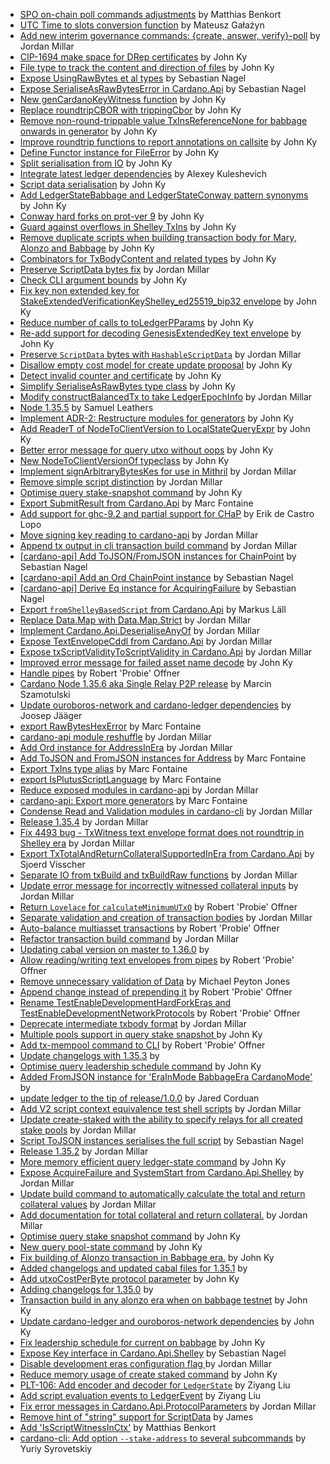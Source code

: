 - [SPO on-chain poll commands adjustments](https://github.com/input-output-hk/cardano-node/pull/5132) by Matthias Benkort
- [UTC Time to slots conversion function](https://github.com/input-output-hk/cardano-node/pull/5130) by Mateusz Gałażyn
- [Add new interim governance commands: {create, answer, verify}-poll](https://github.com/input-output-hk/cardano-node/pull/5112) by Jordan Millar
- [CIP-1694 make space for DRep certificates](https://github.com/input-output-hk/cardano-node/pull/5108) by John Ky
- [File type to track the content and direction of files](https://github.com/input-output-hk/cardano-node/pull/5105) by John Ky
- [Expose UsingRawBytes et al types](https://github.com/input-output-hk/cardano-node/pull/5086) by Sebastian Nagel
- [Expose SerialiseAsRawBytesError in Cardano.Api](https://github.com/input-output-hk/cardano-node/pull/5085) by Sebastian Nagel
- [New genCardanoKeyWitness function](https://github.com/input-output-hk/cardano-node/pull/5071) by John Ky
- [Replace roundtripCBOR with trippingCbor](https://github.com/input-output-hk/cardano-node/pull/5069) by John Ky
- [Remove non-round-trippable value TxInsReferenceNone for babbage onwards in generator](https://github.com/input-output-hk/cardano-node/pull/5064) by John Ky
- [Improve roundtrip functions to report annotations on callsite](https://github.com/input-output-hk/cardano-node/pull/5063) by John Ky
- [Define Functor instance for FileError](https://github.com/input-output-hk/cardano-node/pull/5057) by John Ky
- [Split serialisation from IO](https://github.com/input-output-hk/cardano-node/pull/5049) by John Ky
- [Integrate latest ledger dependencies](https://github.com/input-output-hk/cardano-node/pull/5013) by Alexey Kuleshevich
- [Script data serialisation](https://github.com/input-output-hk/cardano-node/pull/5002) by John Ky
- [Add LedgerStateBabbage and LedgerStateConway pattern synonyms](https://github.com/input-output-hk/cardano-node/pull/5001) by John Ky
- [Conway hard forks on prot-ver 9](https://github.com/input-output-hk/cardano-node/pull/4988) by John Ky
- [Guard against overflows in Shelley TxIns](https://github.com/input-output-hk/cardano-node/pull/4956) by John Ky
- [Remove duplicate scripts when building transaction body for Mary, Alonzo and Babbage](https://github.com/input-output-hk/cardano-node/pull/4953) by John Ky
- [Combinators for TxBodyContent and related types](https://github.com/input-output-hk/cardano-node/pull/4941) by John Ky
- [Preserve ScriptData bytes fix](https://github.com/input-output-hk/cardano-node/pull/4926) by Jordan Millar
- [Check CLI argument bounds](https://github.com/input-output-hk/cardano-node/pull/4919) by John Ky
- [Fix key non extended key for StakeExtendedVerificationKeyShelley_ed25519_bip32 envelope](https://github.com/input-output-hk/cardano-node/pull/4918) by John Ky
- [Reduce number of calls to toLedgerPParams](https://github.com/input-output-hk/cardano-node/pull/4903) by John Ky
- [Re-add support for decoding GenesisExtendedKey text envelope](https://github.com/input-output-hk/cardano-node/pull/4894) by John Ky
- [Preserve `ScriptData` bytes with `HashableScriptData`](https://github.com/input-output-hk/cardano-node/pull/4886) by Jordan Millar
- [Disallow empty cost model for create update proposal](https://github.com/input-output-hk/cardano-node/pull/4885) by John Ky
- [Detect invalid counter and certificate](https://github.com/input-output-hk/cardano-node/pull/4880) by John Ky
- [Simplify SerialiseAsRawBytes type class](https://github.com/input-output-hk/cardano-node/pull/4876) by John Ky
- [Modify constructBalancedTx to take LedgerEpochInfo](https://github.com/input-output-hk/cardano-node/pull/4858) by Jordan Millar
- [Node 1.35.5](https://github.com/input-output-hk/cardano-node/pull/4851) by Samuel Leathers
- [Implement ADR-2: Restructure modules for generators](https://github.com/input-output-hk/cardano-node/pull/4833) by John Ky
- [Add ReaderT of NodeToClientVersion to LocalStateQueryExpr](https://github.com/input-output-hk/cardano-node/pull/4809) by John Ky
- [Better error message for query utxo without oops](https://github.com/input-output-hk/cardano-node/pull/4788) by John Ky
- [New NodeToClientVersionOf typeclass](https://github.com/input-output-hk/cardano-node/pull/4787) by John Ky
- [Implement signArbitraryBytesKes for use in Mithril](https://github.com/input-output-hk/cardano-node/pull/4779) by Jordan Millar
- [Remove simple script distinction](https://github.com/input-output-hk/cardano-node/pull/4763) by Jordan Millar
- [Optimise query stake-snapshot command](https://github.com/input-output-hk/cardano-node/pull/4754) by John Ky
- [Export SubmitResult from Cardano.Api](https://github.com/input-output-hk/cardano-node/pull/4753) by Marc Fontaine
- [Add support for ghc-9.2 and partial support for CHaP](https://github.com/input-output-hk/cardano-node/pull/4701) by Erik de Castro Lopo
- [Move signing key reading to cardano-api](https://github.com/input-output-hk/cardano-node/pull/4698) by Jordan Millar
- [Append tx output in cli transaction build command](https://github.com/input-output-hk/cardano-node/pull/4696) by Jordan Millar
- [[cardano-api] Add ToJSON/FromJSON instances for ChainPoint](https://github.com/input-output-hk/cardano-node/pull/4686) by Sebastian Nagel
- [[cardano-api] Add an Ord ChainPoint instance](https://github.com/input-output-hk/cardano-node/pull/4685) by Sebastian Nagel
- [[cardano-api] Derive Eq instance for AcquiringFailure](https://github.com/input-output-hk/cardano-node/pull/4683) by Sebastian Nagel
- [Export `fromShelleyBasedScript` from Cardano.Api](https://github.com/input-output-hk/cardano-node/pull/4682) by Markus Läll
- [Replace Data.Map with Data.Map.Strict](https://github.com/input-output-hk/cardano-node/pull/4675) by Jordan Millar
- [Implement Cardano.Api.DeserialiseAnyOf](https://github.com/input-output-hk/cardano-node/pull/4639) by Jordan Millar
- [Expose TextEnvelopeCddl from Cardano.Api](https://github.com/input-output-hk/cardano-node/pull/4635) by Jordan Millar
- [Expose txScriptValidityToScriptValidity in Cardano.Api](https://github.com/input-output-hk/cardano-node/pull/4628) by Jordan Millar
- [Improved error message for failed asset name decode](https://github.com/input-output-hk/cardano-node/pull/4626) by John Ky
- [Handle pipes](https://github.com/input-output-hk/cardano-node/pull/4625) by Robert 'Probie' Offner
- [Cardano Node 1.35.6 aka Single Relay P2P release](https://github.com/input-output-hk/cardano-node/pull/4612) by Marcin Szamotulski
- [Update ouroboros-network and cardano-ledger dependencies](https://github.com/input-output-hk/cardano-node/pull/4608) by Joosep Jääger
- [export RawBytesHexError](https://github.com/input-output-hk/cardano-node/pull/4599) by Marc Fontaine
- [cardano-api module reshuffle](https://github.com/input-output-hk/cardano-node/pull/4593) by Jordan Millar
- [Add Ord instance for AddressInEra](https://github.com/input-output-hk/cardano-node/pull/4587) by Jordan Millar
- [Add ToJSON and FromJSON instances for Address](https://github.com/input-output-hk/cardano-node/pull/4568) by Marc Fontaine
- [Export TxIns type alias](https://github.com/input-output-hk/cardano-node/pull/4565) by Marc Fontaine
- [export IsPlutusScriptLanguage](https://github.com/input-output-hk/cardano-node/pull/4554) by Marc Fontaine
- [Reduce exposed modules in cardano-api](https://github.com/input-output-hk/cardano-node/pull/4546) by Jordan Millar
- [cardano-api: Export more generators](https://github.com/input-output-hk/cardano-node/pull/4534) by Marc Fontaine
- [Condense Read and Validation modules in cardano-cli](https://github.com/input-output-hk/cardano-node/pull/4516) by Jordan Millar
- [Release 1.35.4](https://github.com/input-output-hk/cardano-node/pull/4508) by Jordan Millar
- [Fix 4493 bug - TxWitness text envelope format does not roundtrip in Shelley era](https://github.com/input-output-hk/cardano-node/pull/4501) by Jordan Millar
- [Export TxTotalAndReturnCollateralSupportedInEra from Cardano.Api](https://github.com/input-output-hk/cardano-node/pull/4496) by Sjoerd Visscher
- [Separate IO from txBuild and txBuildRaw functions](https://github.com/input-output-hk/cardano-node/pull/4491) by Jordan Millar
- [Update error message for incorrectly witnessed collateral inputs](https://github.com/input-output-hk/cardano-node/pull/4484) by Jordan Millar
- [Return `Lovelace` for `calculateMinimumUTxO`](https://github.com/input-output-hk/cardano-node/pull/4482) by Robert 'Probie' Offner
- [Separate validation and creation of transaction bodies](https://github.com/input-output-hk/cardano-node/pull/4468) by Jordan Millar
- [Auto-balance multiasset transactions](https://github.com/input-output-hk/cardano-node/pull/4450) by Robert 'Probie' Offner
- [Refactor transaction build command](https://github.com/input-output-hk/cardano-node/pull/4446) by Jordan Millar
- [Updating cabal version on master to 1.36.0](https://github.com/input-output-hk/cardano-node/pull/4391) by 
- [Allow reading/writing text envelopes from pipes](https://github.com/input-output-hk/cardano-node/pull/4384) by Robert 'Probie' Offner
- [Remove unnecessary validation of Data](https://github.com/input-output-hk/cardano-node/pull/4344) by Michael Peyton Jones
- [Append change instead of prepending it](https://github.com/input-output-hk/cardano-node/pull/4343) by Robert 'Probie' Offner
- [Rename TestEnableDevelopmentHardForkEras and TestEnableDevelopmentNetworkProtocols](https://github.com/input-output-hk/cardano-node/pull/4341) by Robert 'Probie' Offner
- [Deprecate intermediate txbody format](https://github.com/input-output-hk/cardano-node/pull/4303) by Jordan Millar
- [Multiple pools support in query stake snapshot ](https://github.com/input-output-hk/cardano-node/pull/4279) by John Ky
- [Add tx-mempool command to CLI](https://github.com/input-output-hk/cardano-node/pull/4276) by Robert 'Probie' Offner
- [Update changelogs with 1.35.3](https://github.com/input-output-hk/cardano-node/pull/4269) by 
- [Optimise query leadership schedule command](https://github.com/input-output-hk/cardano-node/pull/4250) by John Ky
- [Added FromJSON instance for 'EraInMode BabbageEra CardanoMode'](https://github.com/input-output-hk/cardano-node/pull/4249) by 
- [update ledger to the tip of release/1.0.0](https://github.com/input-output-hk/cardano-node/pull/4242) by Jared Corduan
- [Add V2 script context equivalence test shell scripts](https://github.com/input-output-hk/cardano-node/pull/4238) by Jordan Millar
- [Update create-staked with the ability to specify relays for all created stake pools](https://github.com/input-output-hk/cardano-node/pull/4234) by Jordan Millar
- [Script ToJSON instances serialises the full script](https://github.com/input-output-hk/cardano-node/pull/4223) by Sebastian Nagel
- [Release 1.35.2](https://github.com/input-output-hk/cardano-node/pull/4220) by Jordan Millar
- [More memory efficient query ledger-state command](https://github.com/input-output-hk/cardano-node/pull/4205) by John Ky
- [Expose AcquireFailure and SystemStart from Cardano.Api.Shelley](https://github.com/input-output-hk/cardano-node/pull/4199) by Jordan Millar
- [Update build command to automatically calculate the total and return collateral values](https://github.com/input-output-hk/cardano-node/pull/4198) by Jordan Millar
- [Add documentation for total collateral and return collateral.](https://github.com/input-output-hk/cardano-node/pull/4183) by Jordan Millar
- [Optimise query stake snapshot command](https://github.com/input-output-hk/cardano-node/pull/4179) by John Ky
- [New query pool-state command](https://github.com/input-output-hk/cardano-node/pull/4170) by John Ky
- [Fix building of Alonzo transaction in Babbage era.](https://github.com/input-output-hk/cardano-node/pull/4166) by John Ky
- [Added changelogs and updated cabal files for 1.35.1](https://github.com/input-output-hk/cardano-node/pull/4153) by 
- [Add utxoCostPerByte protocol parameter](https://github.com/input-output-hk/cardano-node/pull/4141) by John Ky
- [Adding changelogs for 1.35.0](https://github.com/input-output-hk/cardano-node/pull/4136) by 
- [Transaction build in any alonzo era when on babbage testnet](https://github.com/input-output-hk/cardano-node/pull/4135) by John Ky
- [Update cardano-ledger and ouroboros-network dependencies](https://github.com/input-output-hk/cardano-node/pull/4118) by John Ky
- [Fix leadership schedule for current on babbage](https://github.com/input-output-hk/cardano-node/pull/4106) by John Ky
- [Expose Key interface in Cardano.Api.Shelley](https://github.com/input-output-hk/cardano-node/pull/4048) by Sebastian Nagel
- [Disable development eras configuration flag ](https://github.com/input-output-hk/cardano-node/pull/4030) by Jordan Millar
- [Reduce memory usage of create staked command](https://github.com/input-output-hk/cardano-node/pull/4021) by John Ky
- [PLT-106: Add encoder and decoder for `LedgerState`](https://github.com/input-output-hk/cardano-node/pull/3993) by Ziyang Liu
- [Add script evaluation events to LedgerEvent](https://github.com/input-output-hk/cardano-node/pull/3984) by Ziyang Liu
- [Fix error messages in Cardano.Api.ProtocolParameters](https://github.com/input-output-hk/cardano-node/pull/3894) by Jordan Millar
- [Remove hint of "string" support for ScriptData](https://github.com/input-output-hk/cardano-node/pull/3775) by James
- [Add 'IsScriptWitnessInCtx'](https://github.com/input-output-hk/cardano-node/pull/3441) by Matthias Benkort
- [cardano-cli: Add option `--stake-address` to several subcommands](https://github.com/input-output-hk/cardano-node/pull/3404) by Yuriy Syrovetskiy
